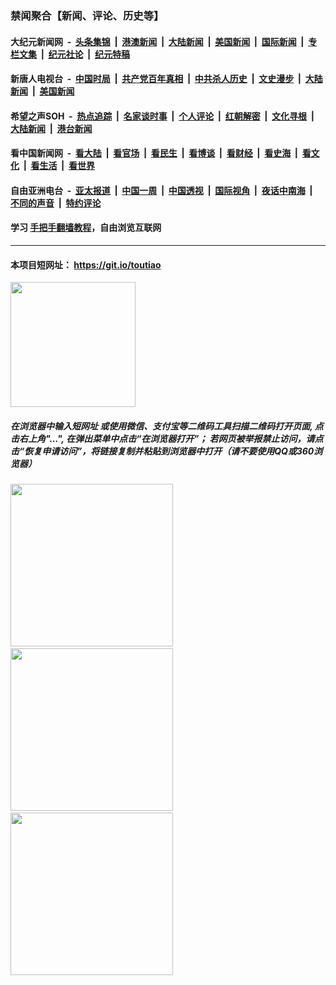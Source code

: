 ### 禁闻聚合【新闻、评论、历史等】

#### 大纪元新闻网 &nbsp;-&nbsp; [头条集锦](indexes/E头条集锦.md?t=02271731) &nbsp;|&nbsp; [港澳新闻](indexes/E港澳新闻.md?t=02271731)  &nbsp;|&nbsp; [大陆新闻](indexes/E大陆新闻.md?t=02271731) &nbsp;|&nbsp; [美国新闻](indexes/E美国新闻.md?t=02271731) &nbsp;|&nbsp; [国际新闻](indexes/E国际新闻.md?t=02271731) &nbsp;|&nbsp; [专栏文集](indexes/E专栏文集.md?t=02271731) &nbsp;|&nbsp; [纪元社论](indexes/E纪元社论.md?t=02271731) &nbsp;|&nbsp; [纪元特稿](indexes/E纪元特稿.md?t=02271731) 

#### 新唐人电视台 &nbsp;-&nbsp; [中国时局](indexes/N中国时局.md?t=02271731) &nbsp;|&nbsp; [共产党百年真相](indexes/N共产党百年真相.md?t=02271731) &nbsp;|&nbsp; [中共杀人历史](indexes/N中共杀人历史.md?t=02271731) &nbsp;|&nbsp; [文史漫步](indexes/N文史漫步.md?t=02271731) &nbsp;|&nbsp; [大陆新闻](indexes/N大陆新闻.md?t=02271731) &nbsp;|&nbsp; [美国新闻](indexes/N美国新闻.md?t=02271731)

#### 希望之声SOH &nbsp;-&nbsp; [热点追踪](indexes/H热点追踪.md?t=02271731) &nbsp;|&nbsp; [名家谈时事](indexes/H名家谈时事.md?t=02271731) &nbsp;|&nbsp; [个人评论](indexes/H个人评论.md?t=02271731)  &nbsp;|&nbsp; [红朝解密](indexes/H红朝解密.md?t=02271731) &nbsp;|&nbsp; [文化寻根](indexes/H文化寻根.md?t=02271731) &nbsp;|&nbsp; [大陆新闻](indexes/H大陆新闻.md?t=02271731) &nbsp;|&nbsp; [港台新闻](indexes/H港台新闻.md?t=02271731)

#### 看中国新闻网 &nbsp;-&nbsp; [看大陆](indexes/S看大陆.md?t=02271731) &nbsp;|&nbsp; [看官场](indexes/S看官场.md?t=02271731) &nbsp;|&nbsp; [看民生](indexes/S看民生.md?t=02271731)  &nbsp;|&nbsp; [看博谈](indexes/S看博谈.md?t=02271731) &nbsp;|&nbsp; [看财经](indexes/S看财经.md?t=02271731) &nbsp;|&nbsp; [看史海](indexes/S看史海.md?t=02271731) &nbsp;|&nbsp; [看文化](indexes/S看文化.md?t=02271731) &nbsp;|&nbsp; [看生活](indexes/S看生活.md?t=02271731) &nbsp;|&nbsp; [看世界](indexes/S看世界.md?t=02271731)

#### 自由亚洲电台 &nbsp;-&nbsp; [亚太报道](indexes/R亚太报道.md?t=02271731) &nbsp;|&nbsp; [中国一周](indexes/R中国一周.md?t=02271731) &nbsp;|&nbsp; [中国透视](indexes/R中国透视.md?t=02271731)  &nbsp;|&nbsp; [国际视角](indexes/R国际视角.md?t=02271731) &nbsp;|&nbsp; [夜话中南海](indexes/R夜话中南海.md?t=02271731) &nbsp;|&nbsp; [不同的声音](indexes/R不同的声音.md?t=02271731) &nbsp;|&nbsp; [特约评论](indexes/R特约评论.md?t=02271731)

#### 学习 [手把手翻墙教程](https://github.com/gfw-breaker/guides/wiki)，自由浏览互联网

----

#### 本项目短网址： https://git.io/toutiao
<img src="https://raw.githubusercontent.com/gfw-breaker/banned-news/master/scripts/img/qr.png" width="200px"/>  

##### 在浏览器中输入短网址 或使用微信、支付宝等二维码工具扫描二维码打开页面, 点击右上角"...", 在弹出菜单中点击“在浏览器打开”； 若网页被举报禁止访问，请点击“恢复申请访问”，将链接复制并粘贴到浏览器中打开（请不要使用QQ或360浏览器）

<img src="https://raw.githubusercontent.com/gfw-breaker/banned-news/master/scripts/img/1.png" width="260px"/> &nbsp; <img src="https://raw.githubusercontent.com/gfw-breaker/banned-news/master/scripts/img/2.png" width="260px"/> &nbsp; <img src="https://raw.githubusercontent.com/gfw-breaker/banned-news/master/scripts/img/3.png" width="260px"/>
